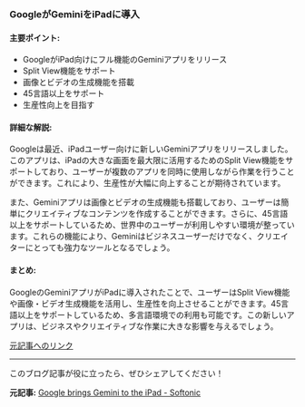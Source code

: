 ### GoogleがGeminiをiPadに導入

#### 主要ポイント:
- GoogleがiPad向けにフル機能のGeminiアプリをリリース
- Split View機能をサポート
- 画像とビデオの生成機能を搭載
- 45言語以上をサポート
- 生産性向上を目指す

#### 詳細な解説:
Googleは最近、iPadユーザー向けに新しいGeminiアプリをリリースしました。このアプリは、iPadの大きな画面を最大限に活用するためのSplit View機能をサポートしており、ユーザーが複数のアプリを同時に使用しながら作業を行うことができます。これにより、生産性が大幅に向上することが期待されています。

また、Geminiアプリは画像とビデオの生成機能も搭載しており、ユーザーは簡単にクリエイティブなコンテンツを作成することができます。さらに、45言語以上をサポートしているため、世界中のユーザーが利用しやすい環境が整っています。これらの機能により、Geminiはビジネスユーザーだけでなく、クリエイターにとっても強力なツールとなるでしょう。

#### まとめ:
GoogleのGeminiアプリがiPadに導入されたことで、ユーザーはSplit View機能や画像・ビデオ生成機能を活用し、生産性を向上させることができます。45言語以上をサポートしているため、多言語環境での利用も可能です。この新しいアプリは、ビジネスやクリエイティブな作業に大きな影響を与えるでしょう。

[元記事へのリンク](https://www.softonic.com/news/google-brings-gemini-to-the-ipad)

---

このブログ記事が役に立ったら、ぜひシェアしてください！

**元記事:** [Google brings Gemini to the iPad - Softonic](https://en.softonic.com/articles/google-brings-gemini-to-the-ipad)